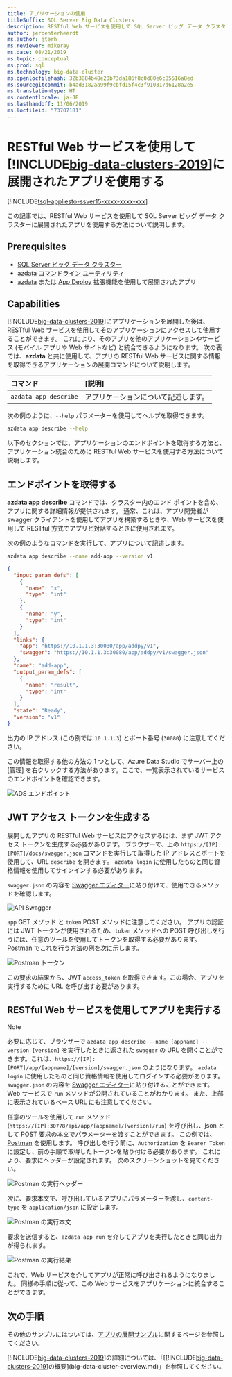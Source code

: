```yaml
---
title: アプリケーションの使用
titleSuffix: SQL Server Big Data Clusters
description: RESTful Web サービスを使用して SQL Server ビッグ データ クラスターに展開されたアプリケーションを使用します。
author: jeroenterheerdt
ms.author: jterh
ms.reviewer: mikeray
ms.date: 08/21/2019
ms.topic: conceptual
ms.prod: sql
ms.technology: big-data-cluster
ms.openlocfilehash: 32b3884b48e20b73da186f8c0d80e6c85516a8ed
ms.sourcegitcommit: b4ad3182aa99f9cbfd15f4c3f910317d6128a2e5
ms.translationtype: HT
ms.contentlocale: ja-JP
ms.lasthandoff: 11/06/2019
ms.locfileid: "73707181"
---
```

# <a name="consume-an-app-deployed-on-includebig-data-clusters-2019includesssbigdataclusters-ss-novermd-using-a-restful-web-service"></a>RESTful Web サービスを使用して [!INCLUDE[big-data-clusters-2019](../includes/ssbigdataclusters-ss-nover.md)]に展開されたアプリを使用する

[!INCLUDE[tsql-appliesto-ssver15-xxxx-xxxx-xxx](../includes/tsql-appliesto-ssver15-xxxx-xxxx-xxx.md)]

この記事では、RESTful Web サービスを使用して SQL Server ビッグ データ クラスターに展開されたアプリを使用する方法について説明します。

## <a name="prerequisites"></a>Prerequisites

- [SQL Server ビッグ データ クラスター](deployment-guidance.md)
- [azdata コマンドライン ユーティリティ](deploy-install-azdata.md)
- [azdata](big-data-cluster-create-apps.md) または [App Deploy](app-deployment-extension.md) 拡張機能を使用して展開されたアプリ

## <a name="capabilities"></a>Capabilities

[!INCLUDE[big-data-clusters-2019](../includes/ssbigdataclusters-ver15.md)]にアプリケーションを展開した後は、RESTful Web サービスを使用してそのアプリケーションにアクセスして使用することができます。 これにより、そのアプリを他のアプリケーションやサービス (モバイル アプリや Web サイトなど) と統合できるようになります。 次の表では、**azdata** と共に使用して、アプリの RESTful Web サービスに関する情報を取得できるアプリケーションの展開コマンドについて説明します。

|コマンド |[説明] |
|:---|:---|
|`azdata app describe` | アプリケーションについて記述します。 |

次の例のように、`--help` パラメーターを使用してヘルプを取得できます。

```bash
azdata app describe --help
```

以下のセクションでは、アプリケーションのエンドポイントを取得する方法と、アプリケーション統合のために RESTful Web サービスを使用する方法について説明します。

## <a name="retrieve-the-endpoint"></a>エンドポイントを取得する

**azdata app describe** コマンドでは、クラスター内のエンド ポイントを含め、アプリに関する詳細情報が提供されます。 通常、これは、アプリ開発者が swagger クライアントを使用してアプリを構築するときや、Web サービスを使用して RESTful 方式でアプリと対話するときに使用されます。

次の例のようなコマンドを実行して、アプリについて記述します。

```bash
azdata app describe --name add-app --version v1
```

```json
{
  "input_param_defs": [
    {
      "name": "x",
      "type": "int"
    },
    {
      "name": "y",
      "type": "int"
    }
  ],
  "links": {
    "app": "https://10.1.1.3:30080/app/addpy/v1",
    "swagger": "https://10.1.1.3:30080/app/addpy/v1/swagger.json"
  },
  "name": "add-app",
  "output_param_defs": [
    {
      "name": "result",
      "type": "int"
    }
  ],
  "state": "Ready",
  "version": "v1"
}
```

出力の IP アドレス (この例では `10.1.1.3`) とポート番号 (`30080`) に注意してください。

この情報を取得する他の方法の 1 つとして、Azure Data Studio でサーバー上の [管理] を右クリックする方法があります。ここで、一覧表示されているサービスのエンドポイントを確認できます。

![ADS エンドポイント](media/big-data-cluster-consume-apps/ads_end_point.png)

## <a name="generate-a-jwt-access-token"></a>JWT アクセス トークンを生成する

展開したアプリの RESTful Web サービスにアクセスするには、まず JWT アクセス トークンを生成する必要があります。 ブラウザーで、上の `https://[IP]:[PORT]/docs/swagger.json` コマンドを実行して取得した IP アドレスとポートを使用して、URL `describe` を開きます。 `azdata login` に使用したものと同じ資格情報を使用してサインインする必要があります。

`swagger.json` の内容を [Swagger エディター](https://editor.swagger.io)に貼り付けて、使用できるメソッドを確認します。

![API Swagger](media/big-data-cluster-consume-apps/api_swagger.png)

`app` GET メソッド と `token` POST メソッドに注意してください。 アプリの認証には JWT トークンが使用されるため、`token` メソッドへの POST 呼び出しを行うには、任意のツールを使用してトークンを取得する必要があります。 [Postman](https://www.getpostman.com/) でこれを行う方法の例を次に示します。

![Postman トークン](media/big-data-cluster-consume-apps/postman_token.png)

この要求の結果から、JWT `access_token` を取得できます。この場合、アプリを実行するために URL を呼び出す必要があります。

## <a name="execute-the-app-using-the-restful-web-service"></a>RESTful Web サービスを使用してアプリを実行する

> [!NOTE]
> 必要に応じて、ブラウザーで `azdata app describe --name [appname] --version [version]` を実行したときに返された `swagger` の URL を開くことができます。これは、`https://[IP]:[PORT]/app/[appname]/[version]/swagger.json` のようになります。 `azdata login` に使用したものと同じ資格情報を使用してログインする必要があります。 `swagger.json` の内容を [Swagger エディター](https://editor.swagger.io)に貼り付けることができます。 Web サービスで `run` メソッドが公開されていることがわかります。 また、上部に表示されているベース URL にも注意してください。

任意のツールを使用して `run` メソッド (`https://[IP]:30778/api/app/[appname]/[version]/run`) を呼び出し、json として POST 要求の本文でパラメーターを渡すことができます。 この例では、[Postman](https://www.getpostman.com/) を使用します。 呼び出しを行う前に、`Authorization` を `Bearer Token` に設定し、前の手順で取得したトークンを貼り付ける必要があります。 これにより、要求にヘッダーが設定されます。 次のスクリーンショットを見てください。

![Postman の実行ヘッダー](media/big-data-cluster-consume-apps/postman_run_1.png)

次に、要求本文で、呼び出しているアプリにパラメーターを渡し、`content-type` を `application/json` に設定します。

![Postman の実行本文](media/big-data-cluster-consume-apps/postman_run_2.png)

要求を送信すると、`azdata app run` を介してアプリを実行したときと同じ出力が得られます。

![Postman の実行結果](media/big-data-cluster-consume-apps/postman_result.png)

これで、Web サービスを介してアプリが正常に呼び出されるようになりました。 同様の手順に従って、この Web サービスをアプリケーションに統合することができます。

## <a name="next-steps"></a>次の手順

その他のサンプルにはついては、[アプリの展開サンプル](https://aka.ms/sql-app-deploy)に関するページを参照してください。

[!INCLUDE[big-data-clusters-2019](../includes/ssbigdataclusters-ss-nover.md)]の詳細については、「[[!INCLUDE[big-data-clusters-2019](../includes/ssbigdataclusters-ver15.md)]の概要](big-data-cluster-overview.md)」を参照してください。
